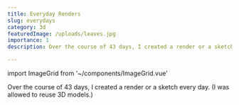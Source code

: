 ```yaml
---
title: Everyday Renders
slug: everydays
category: 3d
featuredImage: /uploads/leaves.jpg
importance: 1
description: Over the course of 43 days, I created a render or a sketch every day.

---
```

import ImageGrid from '~/components/ImageGrid.vue'

Over the course of 43 days, I created a render or a sketch every day. (I was allowed to reuse 3D models.)

<ImageGrid name="everyday_" first="1" :last="43" suffix=".jpg"/>